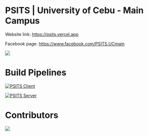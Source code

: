 # PSITS | University of Cebu - Main Campus

Website link: https://psits.vercel.app

Facebook page: https://www.facebook.com/PSITS.UCmain

<img src=".github/docs/ss-psits-1.png"/>

# Build Pipelines

[![PSITS Client](https://github.com/PSITS-UC-MAIN/PSITS-WEB-REACT/actions/workflows/client-side-pipeline.yml/badge.svg)](https://github.com/PSITS-UC-MAIN/PSITS-WEB-REACT/actions/workflows/client-side-pipeline.yml)

[![PSITS Server](https://github.com/PSITS-UC-MAIN/PSITS-WEB-REACT/actions/workflows/server-side-pipeline.yml/badge.svg)](https://github.com/PSITS-UC-MAIN/PSITS-WEB-REACT/actions/workflows/server-side-pipeline.yml)

# Contributors

<a href="https://github.com/PSITS-UC-MAIN/PSITS-WEB-REACT/graphs/contributors">
  <img src="https://contrib.rocks/image?repo=PSITS-UC-MAIN/PSITS-WEB-REACT" />
</a>
